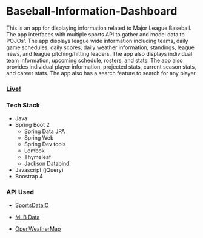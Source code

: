 # Baseball-Information-Dashboard

This is an app for displaying information related to Major League Baseball. The app interfaces with multiple sports API to gather and model data to POJOs'. The app displays league wide information including teams, daily game schedules, daily scores, daily weather information, standings, league news, and league pitching/hitting leaders. The app also displays individual team information, upcoming schedule, rosters, and stats. The app also provides individual player information, projected stats, current season stats, and career stats. The app also has a search feature to search for any player.  

### [Live!](https://baseball-information-dashboard.herokuapp.com/)

### Tech Stack

- Java
- Spring Boot 2
  - Spring Data JPA
  - Spring Web
  - Spring Dev tools
  - Lombok
  - Thymeleaf
  - Jackson Databind
- Javascript (jQuery)
- Boostrap 4

### API Used

- [SportsDataIO](https://sportsdata.io/mlb-api)

- [MLB Data](https://appac.github.io/mlb-data-api-docs/)

- [OpenWeatherMap](https://openweathermap.org/)
